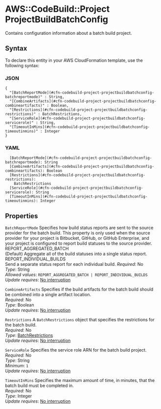 # AWS::CodeBuild::Project ProjectBuildBatchConfig<a name="aws-properties-codebuild-project-projectbuildbatchconfig"></a>

Contains configuration information about a batch build project\.

## Syntax<a name="aws-properties-codebuild-project-projectbuildbatchconfig-syntax"></a>

To declare this entity in your AWS CloudFormation template, use the following syntax:

### JSON<a name="aws-properties-codebuild-project-projectbuildbatchconfig-syntax.json"></a>

```
{
  "[BatchReportMode](#cfn-codebuild-project-projectbuildbatchconfig-batchreportmode)" : String,
  "[CombineArtifacts](#cfn-codebuild-project-projectbuildbatchconfig-combineartifacts)" : Boolean,
  "[Restrictions](#cfn-codebuild-project-projectbuildbatchconfig-restrictions)" : BatchRestrictions,
  "[ServiceRole](#cfn-codebuild-project-projectbuildbatchconfig-servicerole)" : String,
  "[TimeoutInMins](#cfn-codebuild-project-projectbuildbatchconfig-timeoutinmins)" : Integer
}
```

### YAML<a name="aws-properties-codebuild-project-projectbuildbatchconfig-syntax.yaml"></a>

```
  [BatchReportMode](#cfn-codebuild-project-projectbuildbatchconfig-batchreportmode): String
  [CombineArtifacts](#cfn-codebuild-project-projectbuildbatchconfig-combineartifacts): Boolean
  [Restrictions](#cfn-codebuild-project-projectbuildbatchconfig-restrictions):
    BatchRestrictions
  [ServiceRole](#cfn-codebuild-project-projectbuildbatchconfig-servicerole): String
  [TimeoutInMins](#cfn-codebuild-project-projectbuildbatchconfig-timeoutinmins): Integer
```

## Properties<a name="aws-properties-codebuild-project-projectbuildbatchconfig-properties"></a>

`BatchReportMode` <a name="cfn-codebuild-project-projectbuildbatchconfig-batchreportmode"></a>
Specifies how build status reports are sent to the source provider for the batch build\. This property is only used when the source provider for your project is Bitbucket, GitHub, or GitHub Enterprise, and your project is configured to report build statuses to the source provider\.  
REPORT_AGGREGATED_BATCH  
\(Default\) Aggregate all of the build statuses into a single status report\.  
REPORT_INDIVIDUAL_BUILDS  
Send a separate status report for each individual build\.
_Required_: No  
_Type_: String  
_Allowed values_: `REPORT_AGGREGATED_BATCH | REPORT_INDIVIDUAL_BUILDS`  
_Update requires_: [No interruption](https://docs.aws.amazon.com/AWSCloudFormation/latest/UserGuide/using-cfn-updating-stacks-update-behaviors.html#update-no-interrupt)

`CombineArtifacts` <a name="cfn-codebuild-project-projectbuildbatchconfig-combineartifacts"></a>
Specifies if the build artifacts for the batch build should be combined into a single artifact location\.  
_Required_: No  
_Type_: Boolean  
_Update requires_: [No interruption](https://docs.aws.amazon.com/AWSCloudFormation/latest/UserGuide/using-cfn-updating-stacks-update-behaviors.html#update-no-interrupt)

`Restrictions` <a name="cfn-codebuild-project-projectbuildbatchconfig-restrictions"></a>
A `BatchRestrictions` object that specifies the restrictions for the batch build\.  
_Required_: No  
_Type_: [BatchRestrictions](aws-properties-codebuild-project-batchrestrictions.md)  
_Update requires_: [No interruption](https://docs.aws.amazon.com/AWSCloudFormation/latest/UserGuide/using-cfn-updating-stacks-update-behaviors.html#update-no-interrupt)

`ServiceRole` <a name="cfn-codebuild-project-projectbuildbatchconfig-servicerole"></a>
Specifies the service role ARN for the batch build project\.  
_Required_: No  
_Type_: String  
_Minimum_: `1`  
_Update requires_: [No interruption](https://docs.aws.amazon.com/AWSCloudFormation/latest/UserGuide/using-cfn-updating-stacks-update-behaviors.html#update-no-interrupt)

`TimeoutInMins` <a name="cfn-codebuild-project-projectbuildbatchconfig-timeoutinmins"></a>
Specifies the maximum amount of time, in minutes, that the batch build must be completed in\.  
_Required_: No  
_Type_: Integer  
_Update requires_: [No interruption](https://docs.aws.amazon.com/AWSCloudFormation/latest/UserGuide/using-cfn-updating-stacks-update-behaviors.html#update-no-interrupt)
